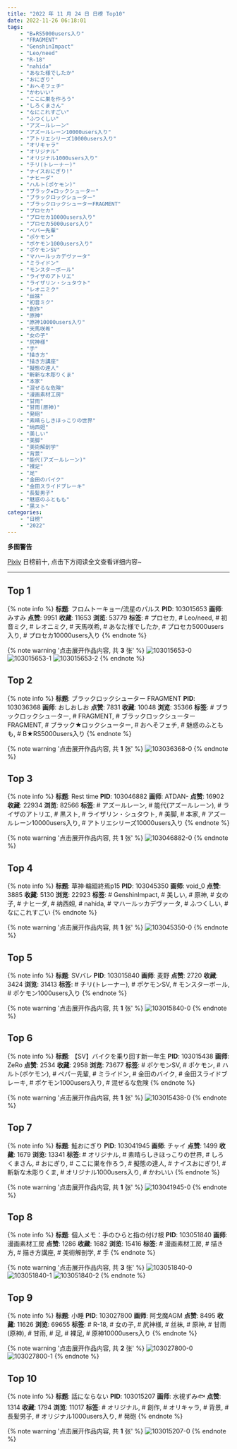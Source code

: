 ```yaml
---
title: "2022 年 11 月 24 日 日榜 Top10"
date: 2022-11-26 06:18:01
tags:
    - "B★RS5000users入り"
    - "FRAGMENT"
    - "GenshinImpact"
    - "Leo/need"
    - "R-18"
    - "nahida"
    - "あなた様でしたか"
    - "おにぎり"
    - "おへそフェチ"
    - "かわいい"
    - "ここに巣を作ろう"
    - "しろくまさん"
    - "なにこれすごい"
    - "ふつくしい"
    - "アズールレーン"
    - "アズールレーン10000users入り"
    - "アトリエシリーズ10000users入り"
    - "オリキャラ"
    - "オリジナル"
    - "オリジナル1000users入り"
    - "チリ(トレーナー)"
    - "ナイスおにぎり!"
    - "ナヒーダ"
    - "ハルト(ポケモン)"
    - "ブラック★ロックシューター"
    - "ブラックロックシューター"
    - "ブラックロックシューターFRAGMENT"
    - "プロセカ"
    - "プロセカ10000users入り"
    - "プロセカ5000users入り"
    - "ペパー先輩"
    - "ポケモン"
    - "ポケモン1000users入り"
    - "ポケモンSV"
    - "マハールッカデヴァータ"
    - "ミライドン"
    - "モンスターボール"
    - "ライザのアトリエ"
    - "ライザリン・シュタウト"
    - "レオニミク"
    - "丝袜"
    - "初音ミク"
    - "創作"
    - "原神"
    - "原神10000users入り"
    - "天馬咲希"
    - "女の子"
    - "尻神様"
    - "手"
    - "描き方"
    - "描き方講座"
    - "擬態の達人"
    - "斬新な木彫りくま"
    - "本家"
    - "混ぜるな危険"
    - "漫画素材工房"
    - "甘雨"
    - "甘雨(原神)"
    - "発砲"
    - "素晴らしきほっこりの世界"
    - "纳西妲"
    - "美しい"
    - "美脚"
    - "美術解剖学"
    - "背景"
    - "能代(アズールレーン)"
    - "裸足"
    - "足"
    - "金田のバイク"
    - "金田スライドブレーキ"
    - "長髪男子"
    - "魅惑のふともも"
    - "黒スト"
categories:
    - "日榜"
    - "2022"
---
```


<i class="fa fa-triangle-exclamation"></i>**多图警告**<i class="fa fa-triangle-exclamation"></i>

[Pixiv](https://www.pixiv.net/) 日榜前十, 点击下方阅读全文查看详细内容~

<!-- more -->

---

## Top 1

{% note info %}
**标题**: フロムトーキョー/流星のパルス
**PID**: 103015653 **画师**: みすみ
**点赞**: 9951 **收藏**: 11653 **浏览**: 53779
**标签**: # プロセカ, # Leo/need, # 初音ミク, # レオニミク, # 天馬咲希, # あなた様でしたか, # プロセカ5000users入り, # プロセカ10000users入り
{% endnote %}

{% note warning '点击展开作品内容, 共 **3** 张' %}
![103015653-0](https://i.pixiv.re/img-original/img/2022/11/23/00/05/27/103015653_p0.png)
![103015653-1](https://i.pixiv.re/img-original/img/2022/11/23/00/05/27/103015653_p1.png)
![103015653-2](https://i.pixiv.re/img-original/img/2022/11/23/00/05/27/103015653_p2.png)
{% endnote %}

## Top 2

{% note info %}
**标题**: ブラックロックシューター FRAGMENT
**PID**: 103036368 **画师**: おしおしお
**点赞**: 7831 **收藏**: 10048 **浏览**: 35366
**标签**: # ブラックロックシューター, # FRAGMENT, # ブラックロックシューターFRAGMENT, # ブラック★ロックシューター, # おへそフェチ, # 魅惑のふともも, # B★RS5000users入り
{% endnote %}

{% note warning '点击展开作品内容, 共 **1** 张' %}
![103036368-0](https://i.pixiv.re/img-original/img/2022/11/23/20/00/01/103036368_p0.jpg)
{% endnote %}

## Top 3

{% note info %}
**标题**: Rest time
**PID**: 103046882 **画师**: ATDAN-
**点赞**: 16902 **收藏**: 22934 **浏览**: 82566
**标签**: # アズールレーン, # 能代(アズールレーン), # ライザのアトリエ, # 黒スト, # ライザリン・シュタウト, # 美脚, # 本家, # アズールレーン10000users入り, # アトリエシリーズ10000users入り
{% endnote %}

{% note warning '点击展开作品内容, 共 **1** 张' %}
![103046882-0](https://i.pixiv.re/img-original/img/2022/11/24/01/49/54/103046882_p0.jpg)
{% endnote %}

## Top 4

{% note info %}
**标题**: 草神·輪廻終焉p15
**PID**: 103045350 **画师**: void_0
**点赞**: 3885 **收藏**: 5130 **浏览**: 22923
**标签**: # GenshinImpact, # 美しい, # 原神, # 女の子, # ナヒーダ, # 纳西妲, # nahida, # マハールッカデヴァータ, # ふつくしい, # なにこれすごい
{% endnote %}

{% note warning '点击展开作品内容, 共 **1** 张' %}
![103045350-0](https://i.pixiv.re/img-original/img/2022/11/24/00/25/54/103045350_p0.jpg)
{% endnote %}

## Top 5

{% note info %}
**标题**: SVバレ
**PID**: 103015840 **画师**: 麦野
**点赞**: 2720 **收藏**: 3424 **浏览**: 31413
**标签**: # チリ(トレーナー), # ポケモンSV, # モンスターボール, # ポケモン1000users入り
{% endnote %}

{% note warning '点击展开作品内容, 共 **1** 张' %}
![103015840-0](https://i.pixiv.re/img-original/img/2022/11/23/00/11/02/103015840_p0.png)
{% endnote %}

## Top 6

{% note info %}
**标题**: 【SV】バイクを乗り回す新一年生
**PID**: 103015438 **画师**: ZeRo
**点赞**: 2534 **收藏**: 2958 **浏览**: 73677
**标签**: # ポケモンSV, # ポケモン, # ハルト(ポケモン), # ペパー先輩, # ミライドン, # 金田のバイク, # 金田スライドブレーキ, # ポケモン1000users入り, # 混ぜるな危険
{% endnote %}

{% note warning '点击展开作品内容, 共 **1** 张' %}
![103015438-0](https://i.pixiv.re/img-original/img/2022/11/23/00/01/05/103015438_p0.png)
{% endnote %}

## Top 7

{% note info %}
**标题**: 鮭おにぎり
**PID**: 103041945 **画师**: チャイ
**点赞**: 1499 **收藏**: 1679 **浏览**: 13341
**标签**: # オリジナル, # 素晴らしきほっこりの世界, # しろくまさん, # おにぎり, # ここに巣を作ろう, # 擬態の達人, # ナイスおにぎり!, # 斬新な木彫りくま, # オリジナル1000users入り, # かわいい
{% endnote %}

{% note warning '点击展开作品内容, 共 **1** 张' %}
![103041945-0](https://i.pixiv.re/img-original/img/2022/11/23/22/50/39/103041945_p0.png)
{% endnote %}

## Top 8

{% note info %}
**标题**: 個人メモ：手のひらと指の付け根
**PID**: 103051840 **画师**: 漫画素材工房
**点赞**: 1286 **收藏**: 1682 **浏览**: 15416
**标签**: # 漫画素材工房, # 描き方, # 描き方講座, # 美術解剖学, # 手
{% endnote %}

{% note warning '点击展开作品内容, 共 **3** 张' %}
![103051840-0](https://i.pixiv.re/img-original/img/2022/11/24/08/00/02/103051840_p0.jpg)
![103051840-1](https://i.pixiv.re/img-original/img/2022/11/24/08/00/02/103051840_p1.jpg)
![103051840-2](https://i.pixiv.re/img-original/img/2022/11/24/08/00/02/103051840_p2.jpg)
{% endnote %}

## Top 9

{% note info %}
**标题**: 小睡
**PID**: 103027800 **画师**: 阿戈魔AGM
**点赞**: 8495 **收藏**: 11626 **浏览**: 69655
**标签**: # R-18, # 女の子, # 尻神様, # 丝袜, # 原神, # 甘雨(原神), # 甘雨, # 足, # 裸足, # 原神10000users入り
{% endnote %}

{% note warning '点击展开作品内容, 共 **2** 张' %}
![103027800-0](https://i.pixiv.re/img-original/img/2022/11/23/13/50/38/103027800_p0.jpg)
![103027800-1](https://i.pixiv.re/img-original/img/2022/11/23/13/50/38/103027800_p1.jpg)
{% endnote %}

## Top 10

{% note info %}
**标题**: 話にならない
**PID**: 103015207 **画师**: 水視ずみ🐟
**点赞**: 1314 **收藏**: 1794 **浏览**: 11017
**标签**: # オリジナル, # 創作, # オリキャラ, # 背景, # 長髪男子, # オリジナル1000users入り, # 発砲
{% endnote %}

{% note warning '点击展开作品内容, 共 **1** 张' %}
![103015207-0](https://i.pixiv.re/img-original/img/2022/11/23/00/00/05/103015207_p0.jpg)
{% endnote %}
